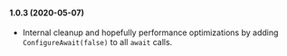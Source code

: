 #### 1.0.3 (2020-05-07)

- Internal cleanup and hopefully performance optimizations by adding `ConfigureAwait(false)` to all `await` calls.